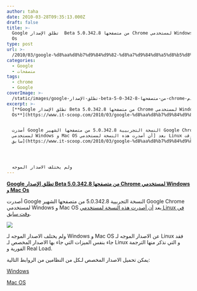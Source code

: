 ```yaml
---
author: taha
date: 2010-03-28T09:35:13.000Z
draft: false
title: >-
  Google تطلق الإصدار  Beta 5.0.342.8 من متصفحها Chrome لمستخدمي Windows و Mac
  Os
type: post
url: >-
  /2010/03/google-%d8%aa%d8%b7%d9%84%d9%82-%d8%a7%d9%84%d8%a5%d8%b5%d8%af%d8%a7%d8%b1-beta-5-0-342-8-%d9%85%d9%86-%d9%85%d8%aa%d8%b5%d9%81%d8%ad%d9%87%d8%a7-chrome-%d9%84%d9%85%d8%b3%d8%aa%d8%ae%d8%af%d9%85/
categories:
  - Google
  - متصفحات
tags:
  - chrome
  - Google
coverImage: >-
  /static/images/google-تطلق-الإصدار-beta-5-0-342-8-من-متصفحها-chrome-لمستخدم/Chrome_logo.jpg
excerpt: >-
  [**Google تطلق الإصدار Beta 5.0.342.8 من متصفحها Chrome لمستخدمي Windows و Mac
  Os**](https://www.it-scoop.com/2010/03/google-%d8%aa%d8%b7%d9%84%d9%82-%d8%a7%d9%84%d8%a5%d8%b5%d8%af%d8%a7%d8%b1-beta-5-0-342-8-%d9%85%d9%86-%d9%85%d8%aa%d8%b5%d9%81%d8%ad%d9%87%d8%a7-chrome-%d9%84%d9%85%d8%b3%d8%aa%d8%ae%d8%af%d9%85/)


  أصدرت Google النسخة التجربيية 5.0.342.8 من متصفحها الشهير Google Chrome
  لمستخدمي Windows و Mac OS بعد [أن أصدرت هذه النسخة لمستخدمي Linux في وقت
  سابق](https://www.it-scoop.com/2010/03/google-%d8%aa%d8%b7%d9%84%d9%82-%d8%a7%d9%84%d8%a5%d8%b5%d8%af%d8%a7%d8%b1-5-0-342-7-beta-%d9%85%d9%86-%d8%a7%d9%84%d9%85%d8%aa%d8%b5%d9%81%d8%ad-chrome-%d8%a7%d9%84%d9%85%d8%af%d8%b9%d9%85-%d8%a8/).




  ولم يختلف الاصدار الموجه
---
```

[**Google تطلق الإصدار Beta 5.0.342.8 من متصفحها Chrome لمستخدمي Windows و Mac Os**](https://www.it-scoop.com/2010/03/google-%d8%aa%d8%b7%d9%84%d9%82-%d8%a7%d9%84%d8%a5%d8%b5%d8%af%d8%a7%d8%b1-beta-5-0-342-8-%d9%85%d9%86-%d9%85%d8%aa%d8%b5%d9%81%d8%ad%d9%87%d8%a7-chrome-%d9%84%d9%85%d8%b3%d8%aa%d8%ae%d8%af%d9%85/)

أصدرت Google النسخة التجربيية 5.0.342.8 من متصفحها الشهير Google Chrome لمستخدمي Windows و Mac OS بعد [أن أصدرت هذه النسخة لمستخدمي Linux في وقت سابق](https://www.it-scoop.com/2010/03/google-%d8%aa%d8%b7%d9%84%d9%82-%d8%a7%d9%84%d8%a5%d8%b5%d8%af%d8%a7%d8%b1-5-0-342-7-beta-%d9%85%d9%86-%d8%a7%d9%84%d9%85%d8%aa%d8%b5%d9%81%d8%ad-chrome-%d8%a7%d9%84%d9%85%d8%af%d8%b9%d9%85-%d8%a8/).

![](/static/images/google-تطلق-الإصدار-beta-5-0-342-8-من-متصفحها-chrome-لمستخدم/Chrome_logo.jpg)

ولم يختلف الاصدار الموجه لـ Windows و Mac OS عن الاصدار الموجه لـ Linux فقد جاء بنفس الميزات التي جاء بها الاصدار المخصص لـ Linux و التي نذكر منها الترجمة الفورية و Real Load.

يمكن تحميل الاصدار المخصص لـكل من النظامين من الروابط التالية:

[Windows](http://www.google.com/chrome?platform=windows)

[Mac OS](http://www.google.com/chrome?platform=macos)
